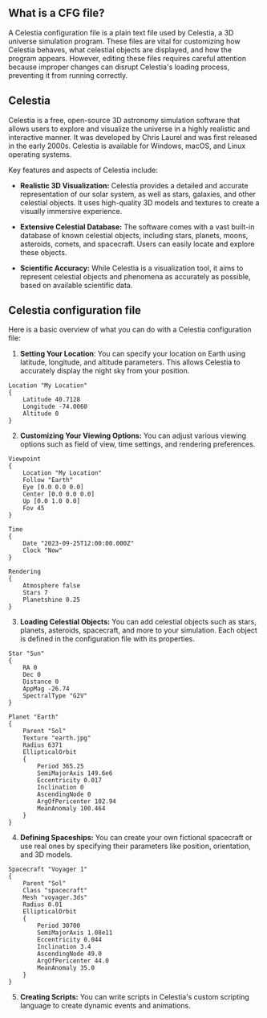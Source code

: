 ## What is a CFG file?

A Celestia configuration file is a plain text file used by Celestia, a 3D universe simulation program. These files are vital for customizing how Celestia behaves, what celestial objects are displayed, and how the program appears. However, editing these files requires careful attention because improper changes can disrupt Celestia's loading process, preventing it from running correctly.

## Celestia

Celestia is a free, open-source 3D astronomy simulation software that allows users to explore and visualize the universe in a highly realistic and interactive manner. It was developed by Chris Laurel and was first released in the early 2000s. Celestia is available for Windows, macOS, and Linux operating systems.

Key features and aspects of Celestia include:

- **Realistic 3D Visualization:** Celestia provides a detailed and accurate representation of our solar system, as well as stars, galaxies, and other celestial objects. It uses high-quality 3D models and textures to create a visually immersive experience.

- **Extensive Celestial Database:** The software comes with a vast built-in database of known celestial objects, including stars, planets, moons, asteroids, comets, and spacecraft. Users can easily locate and explore these objects.

- **Scientific Accuracy:** While Celestia is a visualization tool, it aims to represent celestial objects and phenomena as accurately as possible, based on available scientific data.

## Celestia configuration file

Here is a basic overview of what you can do with a Celestia configuration file:

1. **Setting Your Location**: You can specify your location on Earth using latitude, longitude, and altitude parameters. This allows Celestia to accurately display the night sky from your position.

```
Location "My Location"
{
    Latitude 40.7128
    Longitude -74.0060
    Altitude 0
}
```

2. **Customizing Your Viewing Options:** You can adjust various viewing options such as field of view, time settings, and rendering preferences.

```
Viewpoint
{
    Location "My Location"
    Follow "Earth"
    Eye [0.0 0.0 0.0]
    Center [0.0 0.0 0.0]
    Up [0.0 1.0 0.0]
    Fov 45
}

Time
{
    Date "2023-09-25T12:00:00.000Z"
    Clock "Now"
}

Rendering
{
    Atmosphere false
    Stars 7
    Planetshine 0.25
}

```

3. **Loading Celestial Objects:** You can add celestial objects such as stars, planets, asteroids, spacecraft, and more to your simulation. Each object is defined in the configuration file with its properties.

```
Star "Sun"
{
    RA 0
    Dec 0
    Distance 0
    AppMag -26.74
    SpectralType "G2V"
}

Planet "Earth"
{
    Parent "Sol"
    Texture "earth.jpg"
    Radius 6371
    EllipticalOrbit
    {
        Period 365.25
        SemiMajorAxis 149.6e6
        Eccentricity 0.017
        Inclination 0
        AscendingNode 0
        ArgOfPericenter 102.94
        MeanAnomaly 100.464
    }
}
```

4. **Defining Spaceships:** You can create your own fictional spacecraft or use real ones by specifying their parameters like position, orientation, and 3D models.

```
Spacecraft "Voyager 1"
{
    Parent "Sol"
    Class "spacecraft"
    Mesh "voyager.3ds"
    Radius 0.01
    EllipticalOrbit
    {
        Period 30700
        SemiMajorAxis 1.08e11
        Eccentricity 0.044
        Inclination 3.4
        AscendingNode 49.0
        ArgOfPericenter 44.0
        MeanAnomaly 35.0
    }
}
```

5. **Creating Scripts:** You can write scripts in Celestia's custom scripting language to create dynamic events and animations.

